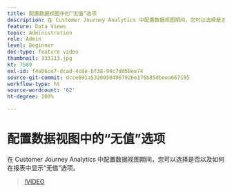 ```yaml
---
title: 配置数据视图中的“无值”选项
description: 在 Customer Journey Analytics 中配置数据视图期间，您可以选择是否以及如何在报表中显示“无值”选项。
feature: Data Views
topic: Administration
role: Admin
level: Beginner
doc-type: feature video
thumbnail: 333113.jpg
kt: 7589
exl-id: f4a06ce7-dcad-4c8e-bf38-94c7dd58ee74
source-git-commit: dcce691a53200504967926e176b85dbeea667195
workflow-type: ht
source-wordcount: '62'
ht-degree: 100%

---
```


# 配置数据视图中的“无值”选项

在 Customer Journey Analytics 中配置数据视图期间，您可以选择是否以及如何在报表中显示“无值”选项。

>[!VIDEO](https://video.tv.adobe.com/v/333113/?quality=12&learn=on)

